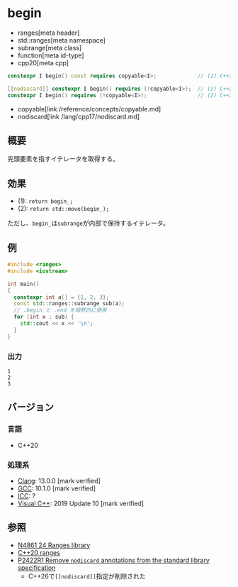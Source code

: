 # begin
* ranges[meta header]
* std::ranges[meta namespace]
* subrange[meta class]
* function[meta id-type]
* cpp20[meta cpp]

```cpp
constexpr I begin() const requires copyable<I>;             // (1) C++20

[[nodiscard]] constexpr I begin() requires (!copyable<I>);  // (2) C++20
constexpr I begin() requires (!copyable<I>);                // (2) C++26
```
* copyable[link /reference/concepts/copyable.md]
* nodiscard[link /lang/cpp17/nodiscard.md]

## 概要
先頭要素を指すイテレータを取得する。

## 効果
- (1): `return begin_;`
- (2): `return std::move(begin_);`

ただし、`begin_`は`subrange`が内部で保持するイテレータ。

## 例
```cpp example
#include <ranges>
#include <iostream>

int main()
{
  constexpr int a[] = {1, 2, 3};
  const std::ranges::subrange sub(a);
  // .begin と .end を暗黙的に使用
  for (int x : sub) {
    std::cout << x << '\n';
  }
}
```

### 出力
```
1
2
3
```

## バージョン
### 言語
- C++20

### 処理系
- [Clang](/implementation.md#clang): 13.0.0 [mark verified]
- [GCC](/implementation.md#gcc): 10.1.0 [mark verified]
- [ICC](/implementation.md#icc): ?
- [Visual C++](/implementation.md#visual_cpp): 2019 Update 10 [mark verified]

## 参照
- [N4861 24 Ranges library](https://timsong-cpp.github.io/cppwp/n4861/ranges)
- [C++20 ranges](https://techbookfest.org/product/5134506308665344)
- [P2422R1 Remove `nodiscard` annotations from the standard library specification](https://open-std.org/jtc1/sc22/wg21/docs/papers/2024/p2422r1.html)
    - C++26で`[[nodiscard]]`指定が削除された
